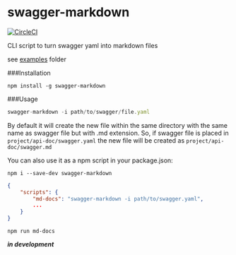 swagger-markdown
================

[![CircleCI](https://circleci.com/gh/syroegkin/swagger-markdown/tree/master.svg?style=svg)](https://circleci.com/gh/syroegkin/swagger-markdown/tree/master)

CLI script to turn swagger yaml into markdown files

see [examples](https://github.com/syroegkin/swagger-markdown/tree/master/examples) folder

###Installation

    npm install -g swagger-markdown

###Usage
```javascript
swagger-markdown -i path/to/swagger/file.yaml
```
By default it will create the new file within the same directory with the same name as swagger file but with .md extension.
So, if swagger file is placed in `project/api-doc/swagger.yaml` the new file will be created as `project/api-doc/swagger.md`

You can also use it as a npm script in your package.json:

    npm i --save-dev swagger-markdown
    
```json
{
    "scripts": {
        "md-docs": "swagger-markdown -i path/to/swagger.yaml",
        ...
    }
}
```

    npm run md-docs

***in development***

